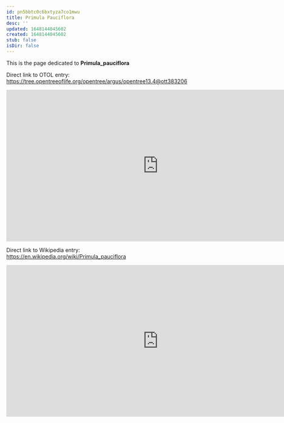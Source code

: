 ```yaml
---
id: pn5bbtc0c6bxtyza7co1mwu
title: Primula Pauciflora
desc: ''
updated: 1648144045602
created: 1648144045602
stub: false
isDir: false
---
```

This is the page dedicated to **Primula_pauciflora**


Direct link to OTOL entry: https://tree.opentreeoflife.org/opentree/argus/opentree13.4@ott383206



<html>
    <body>
    <iframe src="https://tree.opentreeoflife.org/opentree/argus/opentree13.4@ott383206"
    width="800" height="400" frameborder="0" allowfullscreen> </iframe>
    </body>
</html>
    


Direct link to Wikipedia entry: https://en.wikipedia.org/wiki/Primula_pauciflora



<html>
    <body>
    <iframe src="https://en.wikipedia.org/wiki/Primula_pauciflora"
    width="800" height="400" frameborder="0" allowfullscreen> </iframe>
    </body>
</html>
    
